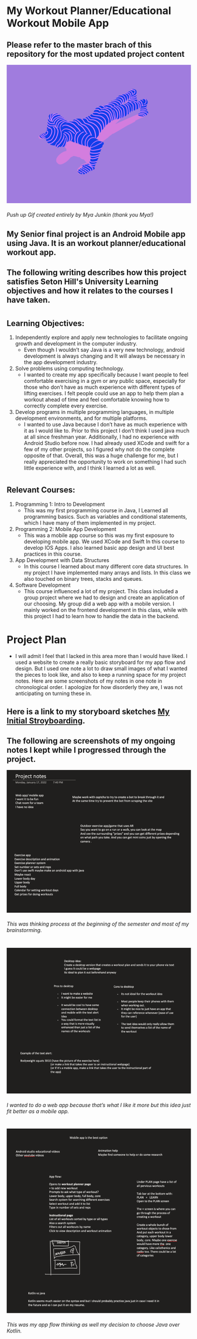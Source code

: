 # My Workout Planner/Educational Workout Mobile App
## Please refer to the master brach of this repository for the most updated project content
![Project Notes Image 1](/app/src/main/res/drawable-v24/pushup2.gif)
###### Push up Gif created entirely by Mya Junkin (thank you Mya!)
## My Senior final project is an Android Mobile app using Java. It is an workout planner/educational workout app. 
## The following writing describes how this project satisfies Seton Hill's University Learning objectives and how it relates to the courses I have taken.
#
## Learning Objectives:
1.	Independently explore and apply new technologies to facilitate ongoing growth and development in the computer industry.
    - Even though I wouldn’t say Java is a very new technology, android development 	is always changing and It will always be necessary in the app development 	industry.
2.	Solve problems using computing technology.
    - I wanted to create my app specifically because I want people to feel	comfortable exercising in a gym or any public space, especially for those who 	don’t have as much experience with different types of lifting exercises. I felt 	people could use an app to help them plan a workout ahead of time and feel 	comfortable knowing how to correctly complete every exercise.
3.	Develop programs in multiple programming languages, in multiple development environments, and for multiple platforms.
    - I wanted to use Java because I don’t have as much experience with it as I would 	like to. Prior to this project I don’t think I used java much at all since freshman 		year. Additionally, I had no experience with Android Studio before now. I had 	already used XCode and swift for a few of my other projects, so I figured why not 	do the complete opposite of that. Overall, this was a huge challenge for me, but I 	really appreciated the opportunity to work on something I had such little 	experience with, and I think I learned a lot as well. 
#
## Relevant Courses:
1.	Programming 1: Intro to Development
    - This was my first programming course in Java, I Learned all programming basics. Such as variables and conditional statements, which I have many of them implemented in my project.
2.	Programming 2: Mobile App Development
    - This was a mobile app course so this was my first exposure to developing mobile app. We used XCode and Swift In this course to develop IOS Apps. I also learned basic app design and UI best practices in this course.
3.	App Development with Data Structures
    - In this course I learned about many different core data structures. In my project I have implemented many arrays and lists. In this class we also touched on binary trees, stacks and queues.
4. Software Development
   - This course influenced a lot of my project. This class included a group project where we had to design and create an application of our choosing. My group did a web app with a 	mobile version. I mainly worked on the frontend development in this class, while with 	this project I had to learn how to handle the data in the backend.
#
#
# Project Plan
- I will admit I feel that I lacked in this area more than I would have liked. I used a website to create a really basic storyboard for my app flow and design. But I used one note a lot to draw small images of what I wanted the pieces to look like, and also to keep a running space for my project notes. Here are some screenshots of my notes in one note in chronological order. I apologize for how disorderly they are, I was not anticipating on turning these in.
## Here is a link to my storyboard sketches [My Initial Stroyboarding](https://app.milanote.com/1NicOa1PQg8faI?p=QVxERwDkaiE).

## The following are screenshots of my ongoing notes I kept while I progressed through the project. 
![Project Notes Image 1](/app/src/main/res/drawable-v24/ProjectNotes1.png)
###### This was thinking process at the beginning of the semester and most of my brainstorming.
#
![Project Notes Image 2](/app/src/main/res/drawable-v24/ProjectsNotes2.png)
###### I wanted to do a web app because that’s what I like it more but this idea just fit better as a mobile app.
#
![Project Notes Image 3](/app/src/main/res/drawable-v24/ProjectNotes3.png)
###### This was my app flow thinking as well my decision to choose Java over Kotlin.





